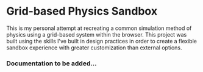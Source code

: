 # Grid-based Physics Sandbox

This is my personal attempt at recreating a common simulation method of physics using a grid-based system within the browser. This project was built using the skills I've built in design practices in order to create a flexible sandbox experience with greater customization than external options.

### Documentation to be added...
